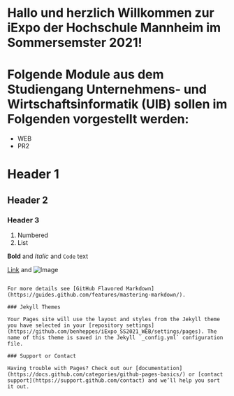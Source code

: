 # Hallo und herzlich Willkommen zur iExpo der Hochschule Mannheim im Sommersemster 2021!

# Folgende Module aus dem Studiengang Unternehmens- und Wirtschaftsinformatik (UIB) sollen im Folgenden vorgestellt werden:

- WEB
- PR2

# Header 1
## Header 2
### Header 3

1. Numbered
2. List

**Bold** and _Italic_ and `Code` text

[Link](url) and ![Image](src)
```

For more details see [GitHub Flavored Markdown](https://guides.github.com/features/mastering-markdown/).

### Jekyll Themes

Your Pages site will use the layout and styles from the Jekyll theme you have selected in your [repository settings](https://github.com/benheppes/iExpo_SS2021_WEB/settings/pages). The name of this theme is saved in the Jekyll `_config.yml` configuration file.

### Support or Contact

Having trouble with Pages? Check out our [documentation](https://docs.github.com/categories/github-pages-basics/) or [contact support](https://support.github.com/contact) and we’ll help you sort it out.
